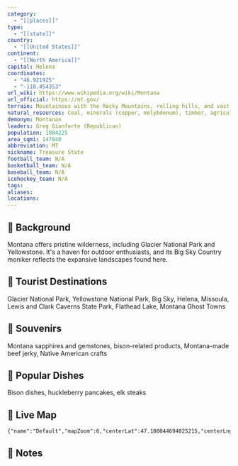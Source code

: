 ```yaml
---
category:
  - "[[places]]"
type:
  - "[[state]]"
country:
  - "[[United States]]"
continent:
  - "[[North America]]"
capital: Helena
coordinates:
  - "46.921925"
  - "-110.454353"
url_wiki: https://www.wikipedia.org/wiki/Montana
url_official: https://mt.gov/
terrain: Mountainous with the Rocky Mountains, rolling hills, and vast prairies.
natural_resources: Coal, minerals (copper, molybdenum), timber, agriculture (wheat, cattle), wind energy resources, water resources
demonym: Montanan
leaders: Greg Gianforte (Republican)
population: 1084225
area_sqmi: 147040
abbreviation: MT
nickname: Treasure State
football_team: N/A
basketball_team: N/A
baseball_team: N/A
icehockey_team: N/A
tags: 
aliases: 
locations:
---
```

## 🌱 Background
Montana offers pristine wilderness, including Glacier National Park and Yellowstone. It's a haven for outdoor enthusiasts, and its Big Sky Country moniker reflects the expansive landscapes found here.

## 📌 Tourist Destinations
Glacier National Park, Yellowstone National Park, Big Sky, Helena, Missoula, Lewis and Clark Caverns State Park, Flathead Lake, Montana Ghost Towns

## 🎁 Souvenirs
Montana sapphires and gemstones, bison-related products, Montana-made beef jerky, Native American crafts

## 🍲 Popular Dishes
Bison dishes, huckleberry pancakes, elk steaks

## 📡 Live Map
```mapview
{"name":"Default","mapZoom":6,"centerLat":47.100044694025215,"centerLng":-109.13828207536977,"query":"","chosenMapSource":0}
```

## 📒 Notes

